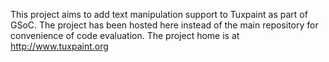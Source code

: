 This project aims to add text manipulation support to Tuxpaint as part of GSoC. The project has been hosted here instead of the main repository for convenience of code evaluation. The project home is at http://www.tuxpaint.org